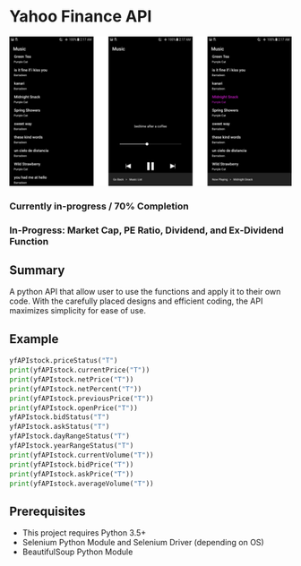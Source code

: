 # Yahoo Finance API

![Demo1](https://github.com/nguyenkevins/MinMusic/blob/master/app/src/main/res/picA.jpg)

### Currently in-progress / 70% Completion
### In-Progress: Market Cap, PE Ratio, Dividend, and Ex-Dividend Function

## Summary
A python API that allow user to use the functions and apply it to their own code. With the carefully placed designs and efficient coding, the API maximizes simplicity for ease of use.

## Example
```python
yfAPIstock.priceStatus("T")
print(yfAPIstock.currentPrice("T"))
print(yfAPIstock.netPrice("T"))
print(yfAPIstock.netPercent("T"))
print(yfAPIstock.previousPrice("T"))
print(yfAPIstock.openPrice("T"))
yfAPIstock.bidStatus("T")
yfAPIstock.askStatus("T")
yfAPIstock.dayRangeStatus("T")
yfAPIstock.yearRangeStatus("T")
print(yfAPIstock.currentVolume("T"))
print(yfAPIstock.bidPrice("T"))
print(yfAPIstock.askPrice("T"))
print(yfAPIstock.averageVolume("T"))
```

## Prerequisites
* This project requires Python 3.5+
* Selenium Python Module and Selenium Driver (depending on OS)
* BeautifulSoup Python Module
